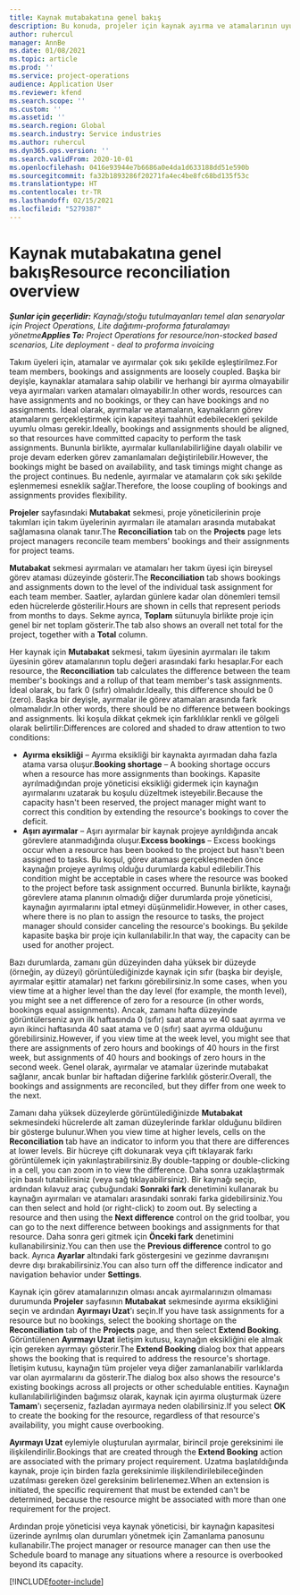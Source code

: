 ```yaml
---
title: Kaynak mutabakatına genel bakış
description: Bu konuda, projeler için kaynak ayırma ve atamalarının uyumlu olmasını sağlamanıza yardımcı olacak bilgiler sağlanmaktadır.
author: ruhercul
manager: AnnBe
ms.date: 01/08/2021
ms.topic: article
ms.prod: ''
ms.service: project-operations
audience: Application User
ms.reviewer: kfend
ms.search.scope: ''
ms.custom: ''
ms.assetid: ''
ms.search.region: Global
ms.search.industry: Service industries
ms.author: ruhercul
ms.dyn365.ops.version: ''
ms.search.validFrom: 2020-10-01
ms.openlocfilehash: 0416e93944e7b6686a0e4da1d633188dd51e590b
ms.sourcegitcommit: fa32b1893286f20271fa4ec4be8fc68bd135f53c
ms.translationtype: HT
ms.contentlocale: tr-TR
ms.lasthandoff: 02/15/2021
ms.locfileid: "5279387"
---
```

# <a name="resource-reconciliation-overview"></a><span data-ttu-id="27fcc-103">Kaynak mutabakatına genel bakış</span><span class="sxs-lookup"><span data-stu-id="27fcc-103">Resource reconciliation overview</span></span>

<span data-ttu-id="27fcc-104">_**Şunlar için geçerlidir:** Kaynağı/stoğu tutulmayanları temel alan senaryolar için Project Operations, Lite dağıtımı-proforma faturalamayı yönetme_</span><span class="sxs-lookup"><span data-stu-id="27fcc-104">_**Applies To:** Project Operations for resource/non-stocked based scenarios, Lite deployment - deal to proforma invoicing_</span></span>

<span data-ttu-id="27fcc-105">Takım üyeleri için, atamalar ve ayırmalar çok sıkı şekilde eşleştirilmez.</span><span class="sxs-lookup"><span data-stu-id="27fcc-105">For team members, bookings and assignments are loosely coupled.</span></span> <span data-ttu-id="27fcc-106">Başka bir deyişle, kaynaklar atamalara sahip olabilir ve herhangi bir ayırma olmayabilir veya ayırmaları varken atamaları olmayabilir.</span><span class="sxs-lookup"><span data-stu-id="27fcc-106">In other words, resources can have assignments and no bookings, or they can have bookings and no assignments.</span></span> <span data-ttu-id="27fcc-107">İdeal olarak, ayırmalar ve atamaların, kaynakların görev atamalarını gerçekleştirmek için kapasiteyi taahhüt edebilecekleri şekilde uyumlu olması gerekir.</span><span class="sxs-lookup"><span data-stu-id="27fcc-107">Ideally, bookings and assignments should be aligned, so that resources have committed capacity to perform the task assignments.</span></span> <span data-ttu-id="27fcc-108">Bununla birlikte, ayırmalar kullanılabilirliğine dayalı olabilir ve proje devam ederken görev zamanlamaları değiştirilebilir.</span><span class="sxs-lookup"><span data-stu-id="27fcc-108">However, the bookings might be based on availability, and task timings might change as the project continues.</span></span> <span data-ttu-id="27fcc-109">Bu nedenle, ayırmalar ve atamaların çok sıkı şekilde eşlenmemesi esneklik sağlar.</span><span class="sxs-lookup"><span data-stu-id="27fcc-109">Therefore, the loose coupling of bookings and assignments provides flexibility.</span></span>

<span data-ttu-id="27fcc-110">**Projeler** sayfasındaki **Mutabakat** sekmesi, proje yöneticilerinin proje takımları için takım üyelerinin ayırmaları ile atamaları arasında mutabakat sağlamasına olanak tanır.</span><span class="sxs-lookup"><span data-stu-id="27fcc-110">The **Reconciliation** tab on the **Projects** page lets project managers reconcile team members' bookings and their assignments for project teams.</span></span>

<span data-ttu-id="27fcc-111">**Mutabakat** sekmesi ayırmaları ve atamaları her takım üyesi için bireysel görev ataması düzeyinde gösterir.</span><span class="sxs-lookup"><span data-stu-id="27fcc-111">The **Reconciliation** tab shows bookings and assignments down to the level of the individual task assignment for each team member.</span></span> <span data-ttu-id="27fcc-112">Saatler, aylardan günlere kadar olan dönemleri temsil eden hücrelerde gösterilir.</span><span class="sxs-lookup"><span data-stu-id="27fcc-112">Hours are shown in cells that represent periods from months to days.</span></span> <span data-ttu-id="27fcc-113">Sekme ayrıca, **Toplam** sütunuyla birlikte proje için genel bir net toplam gösterir.</span><span class="sxs-lookup"><span data-stu-id="27fcc-113">The tab also shows an overall net total for the project, together with a **Total** column.</span></span>

<span data-ttu-id="27fcc-114">Her kaynak için **Mutabakat** sekmesi, takım üyesinin ayırmaları ile takım üyesinin görev atamalarının toplu değeri arasındaki farkı hesaplar.</span><span class="sxs-lookup"><span data-stu-id="27fcc-114">For each resource, the **Reconciliation** tab calculates the difference between the team member's bookings and a rollup of that team member's task assignments.</span></span> <span data-ttu-id="27fcc-115">İdeal olarak, bu fark 0 (sıfır) olmalıdır.</span><span class="sxs-lookup"><span data-stu-id="27fcc-115">Ideally, this difference should be 0 (zero).</span></span> <span data-ttu-id="27fcc-116">Başka bir deyişle, ayırmalar ile görev atamaları arasında fark olmamalıdır.</span><span class="sxs-lookup"><span data-stu-id="27fcc-116">In other words, there should be no difference between bookings and assignments.</span></span> <span data-ttu-id="27fcc-117">İki koşula dikkat çekmek için farklılıklar renkli ve gölgeli olarak belirtilir:</span><span class="sxs-lookup"><span data-stu-id="27fcc-117">Differences are colored and shaded to draw attention to two conditions:</span></span>

- <span data-ttu-id="27fcc-118">**Ayırma eksikliği** – Ayırma eksikliği bir kaynakta ayırmadan daha fazla atama varsa oluşur.</span><span class="sxs-lookup"><span data-stu-id="27fcc-118">**Booking shortage** – A booking shortage occurs when a resource has more assignments than bookings.</span></span> <span data-ttu-id="27fcc-119">Kapasite ayrılmadığından proje yöneticisi eksikliği gidermek için kaynağın ayırmalarını uzatarak bu koşulu düzeltmek isteyebilir.</span><span class="sxs-lookup"><span data-stu-id="27fcc-119">Because the capacity hasn't been reserved, the project manager might want to correct this condition by extending the resource's bookings to cover the deficit.</span></span>
- <span data-ttu-id="27fcc-120">**Aşırı ayırmalar** – Aşırı ayırmalar bir kaynak projeye ayrıldığında ancak görevlere atanmadığında oluşur.</span><span class="sxs-lookup"><span data-stu-id="27fcc-120">**Excess bookings** – Excess bookings occur when a resource has been booked to the project but hasn't been assigned to tasks.</span></span> <span data-ttu-id="27fcc-121">Bu koşul, görev ataması gerçekleşmeden önce kaynağın projeye ayrılmış olduğu durumlarda kabul edilebilir.</span><span class="sxs-lookup"><span data-stu-id="27fcc-121">This condition might be acceptable in cases where the resource was booked to the project before task assignment occurred.</span></span> <span data-ttu-id="27fcc-122">Bununla birlikte, kaynağı görevlere atama planının olmadığı diğer durumlarda proje yöneticisi, kaynağın ayırmalarını iptal etmeyi düşünmelidir.</span><span class="sxs-lookup"><span data-stu-id="27fcc-122">However, in other cases, where there is no plan to assign the resource to tasks, the project manager should consider canceling the resource's bookings.</span></span> <span data-ttu-id="27fcc-123">Bu şekilde kapasite başka bir proje için kullanılabilir.</span><span class="sxs-lookup"><span data-stu-id="27fcc-123">In that way, the capacity can be used for another project.</span></span>

<span data-ttu-id="27fcc-124">Bazı durumlarda, zamanı gün düzeyinden daha yüksek bir düzeyde (örneğin, ay düzeyi) görüntülediğinizde kaynak için sıfır (başka bir deyişle, ayırmalar eşittir atamalar) net farkını görebilirsiniz.</span><span class="sxs-lookup"><span data-stu-id="27fcc-124">In some cases, when you view time at a higher level than the day level (for example, the month level), you might see a net difference of zero for a resource (in other words, bookings equal assignments).</span></span> <span data-ttu-id="27fcc-125">Ancak, zamanı hafta düzeyinde görüntülerseniz ayın ilk haftasında 0 (sıfır) saat atama ve 40 saat ayırma ve ayın ikinci haftasında 40 saat atama ve 0 (sıfır) saat ayırma olduğunu görebilirsiniz.</span><span class="sxs-lookup"><span data-stu-id="27fcc-125">However, if you view time at the week level, you might see that there are assignments of zero hours and bookings of 40 hours in the first week, but assignments of 40 hours and bookings of zero hours in the second week.</span></span> <span data-ttu-id="27fcc-126">Genel olarak, ayırmalar ve atamalar üzerinde mutabakat sağlanır, ancak bunlar bir haftadan diğerine farklılık gösterir.</span><span class="sxs-lookup"><span data-stu-id="27fcc-126">Overall, the bookings and assignments are reconciled, but they differ from one week to the next.</span></span>

<span data-ttu-id="27fcc-127">Zamanı daha yüksek düzeylerde görüntülediğinizde **Mutabakat** sekmesindeki hücrelerde alt zaman düzeylerinde farklar olduğunu bildiren bir gösterge bulunur.</span><span class="sxs-lookup"><span data-stu-id="27fcc-127">When you view time at higher levels, cells on the **Reconciliation** tab have an indicator to inform you that there are differences at lower levels.</span></span> <span data-ttu-id="27fcc-128">Bir hücreye çift dokunarak veya çift tıklayarak farkı görüntülemek için yakınlaştırabilirsiniz.</span><span class="sxs-lookup"><span data-stu-id="27fcc-128">By double-tapping or double-clicking in a cell, you can zoom in to view the difference.</span></span> <span data-ttu-id="27fcc-129">Daha sonra uzaklaştırmak için basılı tutabilirsiniz (veya sağ tıklayabilirsiniz). Bir kaynağı seçip, ardından kılavuz araç çubuğundaki **Sonraki fark** denetimini kullanarak bu kaynağın ayırmaları ve atamaları arasındaki sonraki farka gidebilirsiniz.</span><span class="sxs-lookup"><span data-stu-id="27fcc-129">You can then select and hold (or right-click) to zoom out. By selecting a resource and then using the **Next difference** control on the grid toolbar, you can go to the next difference between bookings and assignments for that resource.</span></span> <span data-ttu-id="27fcc-130">Daha sonra geri gitmek için **Önceki fark** denetimini kullanabilirsiniz.</span><span class="sxs-lookup"><span data-stu-id="27fcc-130">You can then use the **Previous difference** control to go back.</span></span> <span data-ttu-id="27fcc-131">Ayrıca **Ayarlar** altındaki fark göstergesini ve gezinme davranışını devre dışı bırakabilirsiniz.</span><span class="sxs-lookup"><span data-stu-id="27fcc-131">You can also turn off the difference indicator and navigation behavior under **Settings**.</span></span>

<span data-ttu-id="27fcc-132">Kaynak için görev atamalarınızın olması ancak ayırmalarınızın olmaması durumunda **Projeler** sayfasının **Mutabakat** sekmesinde ayırma eksikliğini seçin ve ardından **Ayırmayı Uzat**'ı seçin.</span><span class="sxs-lookup"><span data-stu-id="27fcc-132">If you have task assignments for a resource but no bookings, select the booking shortage on the **Reconciliation** tab of the **Projects** page, and then select **Extend Booking**.</span></span> <span data-ttu-id="27fcc-133">Görüntülenen **Ayırmayı Uzat** iletişim kutusu, kaynağın eksikliğini ele almak için gereken ayırmayı gösterir.</span><span class="sxs-lookup"><span data-stu-id="27fcc-133">The **Extend Booking** dialog box that appears shows the booking that is required to address the resource's shortage.</span></span> <span data-ttu-id="27fcc-134">İletişim kutusu, kaynağın tüm projeler veya diğer zamanlanabilir varlıklarda var olan ayırmalarını da gösterir.</span><span class="sxs-lookup"><span data-stu-id="27fcc-134">The dialog box also shows the resource's existing bookings across all projects or other schedulable entities.</span></span> <span data-ttu-id="27fcc-135">Kaynağın kullanılabilirliğinden bağımsız olarak, kaynak için ayırma oluşturmak üzere **Tamam**'ı seçerseniz, fazladan ayırmaya neden olabilirsiniz.</span><span class="sxs-lookup"><span data-stu-id="27fcc-135">If you select **OK** to create the booking for the resource, regardless of that resource's availability, you might cause overbooking.</span></span>

<span data-ttu-id="27fcc-136">**Ayırmayı Uzat** eylemiyle oluşturulan ayırmalar, birincil proje gereksinimi ile ilişkilendirilir.</span><span class="sxs-lookup"><span data-stu-id="27fcc-136">Bookings that are created through the **Extend Booking** action are associated with the primary project requirement.</span></span> <span data-ttu-id="27fcc-137">Uzatma başlatıldığında kaynak, proje için birden fazla gereksinimle ilişkilendirilebileceğinden uzatılması gereken özel gereksinim belirlenemez.</span><span class="sxs-lookup"><span data-stu-id="27fcc-137">When an extension is initiated, the specific requirement that must be extended can't be determined, because the resource might be associated with more than one requirement for the project.</span></span>

<span data-ttu-id="27fcc-138">Ardından proje yöneticisi veya kaynak yöneticisi, bir kaynağın kapasitesi üzerinde ayrılmış olan durumları yönetmek için Zamanlama panosunu kullanabilir.</span><span class="sxs-lookup"><span data-stu-id="27fcc-138">The project manager or resource manager can then use the Schedule board to manage any situations where a resource is overbooked beyond its capacity.</span></span>


[!INCLUDE[footer-include](../includes/footer-banner.md)]